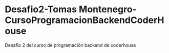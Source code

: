 # Desafio2-Tomas Montenegro-CursoProgramacionBackendCoderHouse
Desafio 2 del curso de programación backend de coderhouse
